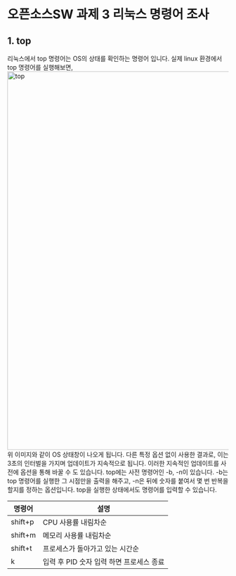 # 오픈소스SW 과제 3 리눅스 명령어 조사

## 1. top 

리눅스에서 top 명령어는 OS의 상태를 확인하는 명령어 입니다.
실제 linux 환경에서 top 명령어를 실행해보면,
<img width="862" alt="top" src="https://github.com/user-attachments/assets/f05891e4-2b86-439b-bf38-72c198b023d5" />
위 이미지와 같이 OS 상태창이 나오게 됩니다.
다른 특정 옵션 없이 사용한 결과로, 이는 3초의 인터벌을 가지며 업데이트가 지속적으로 됩니다.
이러한 지속적인 업데이트를 사전에 옵션을 통해 바꿀 수 도 있습니다.
top에는 사전 명령어인 -b, -n이 있습니다.
-b는 top 명령어를 실행한 그 시점만을 출력을 해주고, -n은 뒤에 숫자를 붙여서 몇 번 반복을 할지를 정하는 옵션입니다.
top을 실행한 상태에서도 명령어를 입력할 수 있습니다.

|    명령어    |        설명            |
|-------------|-----------------------|
|  shift+p  |  CPU 사용률 내림차순  |
|  shift+m  |  메모리 사용률 내림차순  |
|  shift+t  |  프로세스가 돌아가고 있는 시간순  |
|  k  |  입력 후 PID 숫자 입력 하면 프로세스 종료  |
